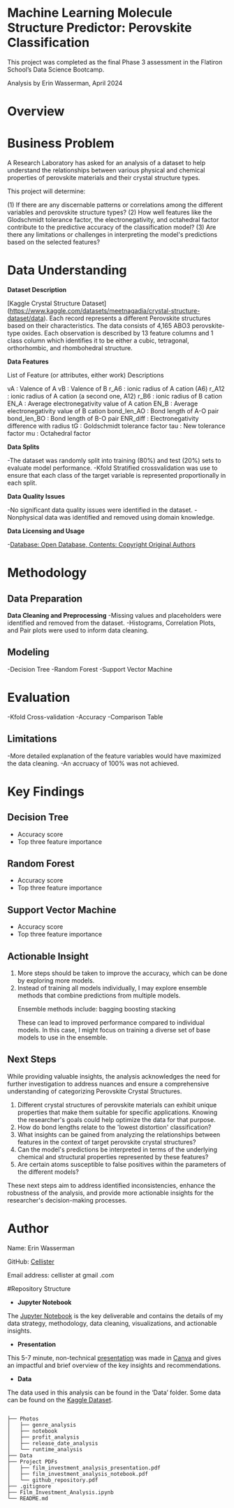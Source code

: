 # Machine Learning Molecule Structure Predictor: Perovskite Classification

This project was completed as the final Phase 3 assessment in the Flatiron School’s Data Science Bootcamp. 

Analysis by Erin Wasserman, April 2024

# Overview

# Business Problem

A Research Laboratory has asked for an analysis of a dataset to help understand the relationships between various physical and chemical properties of perovskite materials and their crystal structure types.

This project will determine:

(1) If there are any discernable patterns or correlations among the different variables and perovskite structure types?
(2) How well features like the Glodschmidt tolerance factor, the electronegativity, and octahedral factor contribute to the predictive accuracy of the classification model? 
(3) Are there any limitations or challenges in interpreting the model's predictions based on the selected features? 

# Data Understanding

**Dataset Description**

[Kaggle Crystal Structure Dataset] (https://www.kaggle.com/datasets/meetnagadia/crystal-structure-dataset/data). Each record represents a different Perovskite structures based on their characteristics. The data consists of 4,165 ABO3 perovskite-type oxides. Each observation is described by 13 feature columns and 1 class column which identifies it to be either a cubic, tetragonal, orthorhombic, and rhombohedral structure.

**Data Features**

List of Feature (or attributes, either work) Descriptions

vA : Valence of A
vB : Valence of B
r_A6 : ionic radius of A cation (A6)
r_A12 : ionic radius of A cation (a second one, A12)
r_B6 : ionic radius of B cation
EN_A : Average electronegativity value of A cation
EN_B : Average electronegativity value of B cation
bond_len_AO : Bond length of A-O pair
bond_len_BO : Bond length of B-O pair
ENR_diff : Electronegativity difference with radius
tG : Goldschmidt tolerance factor
tau : New tolerance factor
mu : Octahedral factor

**Data Splits**

-The dataset was randomly split into training (80%) and test (20%) sets to evaluate model performance.
-Kfold Stratified crossvalidation was use to ensure that each class of the target variable is represented proportionally in each split.

**Data Quality Issues**

-No significant data quality issues were identified in the dataset.
-Nonphysical data was identified and removed using domain knowledge.

**Data Licensing and Usage**

-[Database: Open Database, Contents: Copyright Original Authors](https://opendatacommons.org/licenses/odbl/1-0/)


# Methodology

## Data Preparation

**Data Cleaning and Preprocessing**
-Missing values and placeholders were identified and removed from the dataset.
-Histograms, Correlation Plots, and Pair plots were used to inform data cleaning.

## Modeling

-Decision Tree
-Random Forest
-Support Vector Machine

# Evaluation

-Kfold Cross-validation
-Accuracy
-Comparison Table

## Limitations

-More detailed explanation of the feature variables would have maximized the data cleaning.
-An accruacy of 100% was not achieved.

# Key Findings

## Decision Tree

* Accuracy score
* Top three feature importance

## Random Forest

* Accuracy score
* Top three feature importance

## Support Vector Machine

* Accuracy score
* Top three feature importance

## Actionable Insight

<ol>
<li> More steps should be taken to improve the accuracy, which can be done by exploring more models.
<li>Instead of training all models individually, I may explore ensemble methods that combine predictions from multiple models.

Ensemble methods include: bagging boosting stacking

These can lead to improved performance compared to individual models. In this case, I might focus on training a diverse set of base models to use in the ensemble.

</ol>

## Next Steps

While providing valuable insights, the analysis acknowledges the need for further investigation to address nuances and ensure a comprehensive understanding of categorizing Perovskite Crystal Structures.
<ol>
<li> Different crystal structures of perovskite materials can exhibit unique properties that make them suitable for specific applications. Knowing the researcher's goals could help optimize the data for that purpose.

<li>How do bond lengths relate to the 'lowest distortion' classification? 

<li>What insights can be gained from analyzing the relationships between features in the context of target perovskite crystal structures? 

<li> Can the model's predictions be interpreted in terms of the underlying chemical and structural properties represented by these features?

<li>Are certain atoms susceptible to false positives within the parameters of the different models?
    
</ol>
These next steps aim to address identified inconsistencies, enhance the robustness of the analysis, and provide more actionable insights for the researcher's decision-making processes.

# Author

Name: Erin Wasserman

GitHub: [Cellister](https://github.com/cellister)

Email address: cellister at gmail .com

#Repository Structure

* **Jupyter Notebook**

The [Jupyter Notebook](https://github.com/cellister/Film-Investment-Analysis-Project/blob/main/Film_Investment_Analysis_Notebook.ipynb) is the key deliverable and contains the details of my data strategy, methodology, data cleaning, visualizations, and actionable insights.

* **Presentation**

This 5-7 minute, non-technical [presentation](https://github.com/cellister/Film-Investment-Analysis-Project/blob/main/Report%20PDFs/Erin_Wasserman_presentation_PDF_P2.pdf) was made in [Canva](https://www.canva.com/design/DAFzlcctuzo/YpMIvURJO6cI7aveTLrNDA/edit?utm_content=DAFzlcctuzo&utm_campaign=designshare&utm_medium=link2&utm_source=sharebutton) and gives an impactful and brief overview of the key insights and recommendations. 

* **Data**

The data used in this analysis can be found in the ‘Data’ folder. Some data can be found on the [Kaggle Dataset](https://www.kaggle.com/datasets/meetnagadia/crystal-structure-dataset/data).

```

├── Photos
│   ├── genre_analysis
│   ├── notebook
│   ├── profit_analysis
│   ├── release_date_analysis
│   └── runtime_analysis
├── Data
├── Project PDFs
│   ├── film_investment_analysis_presentation.pdf
│   ├── film_investment_analysis_notebook.pdf
│   └── github_repository.pdf
├── .gitignore
├── Film_Investment_Analysis.ipynb
└── README.md
```


